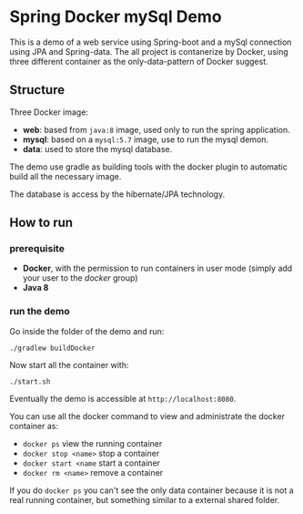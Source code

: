 # Spring Docker mySql Demo
This is a demo of a web service using Spring-boot and a mySql connection using JPA and Spring-data. The all project is contanerize by Docker, using three different container as the only-data-pattern of Docker suggest.

## Structure
Three Docker image:
- **web**: based from `java:8` image, used only to run the spring application.
- **mysql**: based on a `mysql:5.7` image, use to run the mysql demon.
- **data**: used to store the mysql database.

The demo use gradle as building tools with the docker plugin to automatic build all the necessary image.

The database is access by the hibernate/JPA technology.

## How to run
### prerequisite
- **Docker**, with the permission to run containers in user mode (simply add your user to the *docker* group)
- **Java 8**

### run the demo
Go inside the folder of the demo and run:
```
./gradlew buildDocker
```

Now start all the container with:
```
./start.sh
```

Eventually the demo is accessible at  `http://localhost:8080`.

You can use all the docker command to view and administrate the docker container as:
- `docker ps` view the running container
- `docker stop <name>` stop a container
- `docker start <name` start a container
- `docker rm <name>` remove a container

If you do `docker ps` you can't see the only data container because it is not a real running container, but something similar to a external shared folder.
